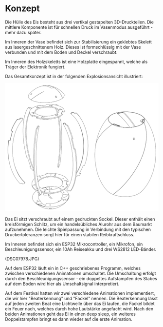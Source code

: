 
# Konzept

Die Hülle des Eis besteht aus drei vertikal gestapelten 3D-Druckteilen. Die mittlere Komponente ist für schnellen Druck im Vasenmodus ausgeführt - mehr dazu später. 

Im Inneren der Vase befindet sich zur Stabilisierung ein geklebtes Skelett aus lasergeschnittenem Holz. Dieses ist formschlüssig mit der Vase verbunden und mit dem Boden und Deckel verschraubt. 

Im Inneren des Holzskeletts ist eine Holzplatte eingespannt, welche als Träger der Elektronik fungiert. 

Das Gesamtkonzept ist in der folgenden Explosionsansicht illustriert:

![explosion](grafiken/cad/explosion.png "Explosionsansicht")

Das Ei sitzt verschraubt auf einem gedruckten Sockel. Dieser enthält einen kreisförmigen Schlitz, um ein handelsübliches Alurohr aus dem Baumarkt aufzunehmen. Die leichte Spielpassung in Verbindung mit den typischen Druckertoleranzen sorgt hier für einen stabilen Reibkraftschluss. 

Im Inneren befindet sich ein ESP32 Mikrocontroller, ein Mikrofon, ein Beschleunigungssensor, ein 10Ah Reiseakku und drei WS2812 LED-Bänder. 

(DSC07978.JPG)

Auf dem ESP32 läuft ein in C++ geschriebenes Programm, welches zwischen verschiedenen Animationen umschaltet. Die Umschaltung erfolgt durch den Beschleunigungssensor - ein doppeltes Aufstampfen des Stabes auf dem Boden wird hier als Umschaltsignal interpretiert. 

Auf dem Festival hatten wir zwei verschiedene Animationen implementiert, die wir hier "Beaterkennung" und "Fackel" nennen. Die Beaterkennung lässt auf jeden zweiten Beat eine Lichtwelle über das Ei laufen, die Fackel bildet ein Feuer nach, welches durch hohe Lautstärke angefacht wird. Nach den beiden Animationen geht das Ei in einen deep sleep, ein weiteres Doppelstampfen bringt es dann wieder auf die erste Animation.
